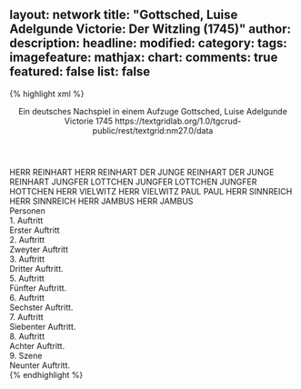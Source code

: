 layout: network
title: "Gottsched, Luise Adelgunde Victorie: Der Witzling (1745)"
author:
description:
headline:
modified:
category:
tags:
imagefeature:
mathjax:
chart:
comments: true
featured: false
list: false
---
{% highlight xml %}
<?xml-model href="https://raw.githubusercontent.com/DLiNa/project/master/rules/lina.rnc"?><?xml-model href="https://raw.githubusercontent.com/DLiNa/project/master/rules/lina.sch"?>
<play xmlns="http://lina.digital">
  <header>
    <title>Der Witzling</title>
    <subtitle>Ein deutsches Nachspiel in einem Aufzuge</subtitle>
    <genretitle/>
    <author>Gottsched, Luise Adelgunde Victorie</author>
    <date type="print" when="1745">1745</date>
    <date type="premiere"/>
    <date type="written"/>
    <source>https://textgridlab.org/1.0/tgcrud-public/rest/textgrid:nm27.0/data</source>
  </header>
  <personae>
    <character>
      <name>HERR REINHART</name>
      <alias xml:id="herr_reinhart">
        <name>HERR REINHART</name>
      </alias>
    </character>
    <character>
      <name>DER JUNGE REINHART</name>
      <alias xml:id="der_junge_reinhart">
        <name>DER JUNGE REINHART</name>
      </alias>
    </character>
    <character>
      <name>JUNGFER LOTTCHEN</name>
      <alias xml:id="jungfer_lottchen">
        <name>JUNGFER LOTTCHEN</name>
      </alias>
      <alias xml:id="jungfer_hottchen">
        <name>JUNGFER HOTTCHEN</name>
      </alias>
    </character>
    <character>
      <name>HERR VIELWITZ</name>
      <alias xml:id="herr_vielwitz">
        <name>HERR VIELWITZ</name>
      </alias>
    </character>
    <character>
      <name>PAUL</name>
      <alias xml:id="paul">
        <name>PAUL</name>
      </alias>
    </character>
    <character>
      <name>HERR SINNREICH</name>
      <alias xml:id="herr_sinnreich">
        <name>HERR SINNREICH</name>
      </alias>
    </character>
    <character>
      <name>HERR JAMBUS</name>
      <alias xml:id="herr_jambus">
        <name>HERR JAMBUS</name>
      </alias>
    </character>
  </personae>
  <text>
    <div>
      <head>Personen</head>
    </div>
    <div>
      <head>1. Auftritt</head>
      <div>
        <head>Erster Auftritt</head>
        <sp who="#herr_reinhart">
          <amount n="32" unit="speech_acts"/>
          <amount n="758" unit="words"/>
          <amount n="17" unit="lines"/>
          <amount n="4097" unit="chars"/>
        </sp>
        <sp who="#jungfer_lottchen">
          <amount n="30" unit="speech_acts"/>
          <amount n="754" unit="words"/>
          <amount n="13" unit="lines"/>
          <amount n="4210" unit="chars"/>
        </sp>
        <sp who="#jungfer_hottchen">
          <amount n="1" unit="speech_acts"/>
          <amount n="11" unit="words"/>
          <amount n="1" unit="lines"/>
          <amount n="58" unit="chars"/>
        </sp>
      </div>
    </div>
    <div>
      <head>2. Auftritt</head>
      <div>
        <head>Zweyter Auftritt</head>
        <sp who="#jungfer_lottchen">
          <amount n="15" unit="speech_acts"/>
          <amount n="207" unit="words"/>
          <amount n="13" unit="lines"/>
          <amount n="1076" unit="chars"/>
        </sp>
        <sp who="#der_junge_reinhart">
          <amount n="14" unit="speech_acts"/>
          <amount n="474" unit="words"/>
          <amount n="5" unit="lines"/>
          <amount n="2622" unit="chars"/>
        </sp>
      </div>
    </div>
    <div>
      <head>3. Auftritt</head>
      <div>
        <head>Dritter Auftritt.</head>
        <sp who="#herr_vielwitz">
          <amount n="14" unit="speech_acts"/>
          <amount n="383" unit="words"/>
          <amount n="5" unit="lines"/>
          <amount n="2218" unit="chars"/>
        </sp>
        <sp who="#jungfer_lottchen">
          <amount n="13" unit="speech_acts"/>
          <amount n="233" unit="words"/>
          <amount n="5" unit="lines"/>
          <amount n="1362" unit="chars"/>
        </sp>
        <sp who="#herr_reinhart">
          <amount n="9" unit="speech_acts"/>
          <amount n="135" unit="words"/>
          <amount n="7" unit="lines"/>
          <amount n="744" unit="chars"/>
        </sp>
        <sp who="#paul">
          <amount n="1" unit="speech_acts"/>
          <amount n="3" unit="words"/>
          <amount n="1" unit="lines"/>
          <amount n="17" unit="chars"/>
        </sp>
      </div>
    </div>
    <div>
      <head>5. Auftritt</head>
      <div>
        <head>Fünfter Auftritt.</head>
        <sp who="#herr_reinhart">
          <amount n="12" unit="speech_acts"/>
          <amount n="251" unit="words"/>
          <amount n="6" unit="lines"/>
          <amount n="1553" unit="chars"/>
        </sp>
        <sp who="#herr_sinnreich">
          <amount n="21" unit="speech_acts"/>
          <amount n="457" unit="words"/>
          <amount n="9" unit="lines"/>
          <amount n="2817" unit="chars"/>
        </sp>
        <sp who="#herr_jambus">
          <amount n="11" unit="speech_acts"/>
          <amount n="159" unit="words"/>
          <amount n="8" unit="lines"/>
          <amount n="931" unit="chars"/>
        </sp>
        <sp who="#herr_vielwitz">
          <amount n="19" unit="speech_acts"/>
          <amount n="342" unit="words"/>
          <amount n="11" unit="lines"/>
          <amount n="1882" unit="chars"/>
        </sp>
        <sp who="#jungfer_lottchen">
          <amount n="7" unit="speech_acts"/>
          <amount n="130" unit="words"/>
          <amount n="3" unit="lines"/>
          <amount n="748" unit="chars"/>
        </sp>
      </div>
    </div>
    <div>
      <head>6. Auftritt</head>
      <div>
        <head>Sechster Auftritt.</head>
        <sp who="#herr_jambus">
          <amount n="31" unit="speech_acts"/>
          <amount n="565" unit="words"/>
          <amount n="18" unit="lines"/>
          <amount n="3458" unit="chars"/>
        </sp>
        <sp who="#herr_sinnreich">
          <amount n="28" unit="speech_acts"/>
          <amount n="481" unit="words"/>
          <amount n="19" unit="lines"/>
          <amount n="2932" unit="chars"/>
        </sp>
        <sp who="#herr_vielwitz">
          <amount n="36" unit="speech_acts"/>
          <amount n="691" unit="words"/>
          <amount n="17" unit="lines"/>
          <amount n="3949" unit="chars"/>
        </sp>
        <sp who="#herr_reinhart">
          <amount n="35" unit="speech_acts"/>
          <amount n="882" unit="words"/>
          <amount n="18" unit="lines"/>
          <amount n="5388" unit="chars"/>
        </sp>
      </div>
    </div>
    <div>
      <head>7. Auftritt</head>
      <div>
        <head>Siebenter Auftritt.</head>
        <sp who="#jungfer_lottchen">
          <amount n="2" unit="speech_acts"/>
          <amount n="79" unit="words"/>
          <amount n="1" unit="lines"/>
          <amount n="455" unit="chars"/>
        </sp>
        <sp who="#herr_vielwitz">
          <amount n="1" unit="speech_acts"/>
          <amount n="25" unit="words"/>
          <amount n="141" unit="chars"/>
        </sp>
        <sp who="#herr_jambus">
          <amount n="2" unit="speech_acts"/>
          <amount n="87" unit="words"/>
          <amount n="478" unit="chars"/>
        </sp>
      </div>
    </div>
    <div>
      <head>8. Auftritt</head>
      <div>
        <head>Achter Auftritt.</head>
        <sp who="#jungfer_lottchen">
          <amount n="12" unit="speech_acts"/>
          <amount n="504" unit="words"/>
          <amount n="3" unit="lines"/>
          <amount n="2759" unit="chars"/>
        </sp>
        <sp who="#herr_sinnreich">
          <amount n="3" unit="speech_acts"/>
          <amount n="65" unit="words"/>
          <amount n="2" unit="lines"/>
          <amount n="329" unit="chars"/>
        </sp>
        <sp who="#herr_reinhart">
          <amount n="5" unit="speech_acts"/>
          <amount n="86" unit="words"/>
          <amount n="4" unit="lines"/>
          <amount n="442" unit="chars"/>
        </sp>
        <sp who="#herr_vielwitz">
          <amount n="5" unit="speech_acts"/>
          <amount n="132" unit="words"/>
          <amount n="2" unit="lines"/>
          <amount n="737" unit="chars"/>
        </sp>
      </div>
    </div>
    <div>
      <head>9. Szene</head>
      <div>
        <head>Neunter Auftritt.</head>
        <sp who="#herr_vielwitz">
          <amount n="4" unit="speech_acts"/>
          <amount n="103" unit="words"/>
          <amount n="2" unit="lines"/>
          <amount n="575" unit="chars"/>
        </sp>
        <sp who="#herr_reinhart">
          <amount n="4" unit="speech_acts"/>
          <amount n="66" unit="words"/>
          <amount n="2" unit="lines"/>
          <amount n="337" unit="chars"/>
        </sp>
      </div>
    </div>
  </text>
</play>
{% endhighlight %}